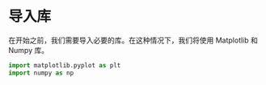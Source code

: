 # 导入库

在开始之前，我们需要导入必要的库。在这种情况下，我们将使用 Matplotlib 和 Numpy 库。

```python
import matplotlib.pyplot as plt
import numpy as np
```
